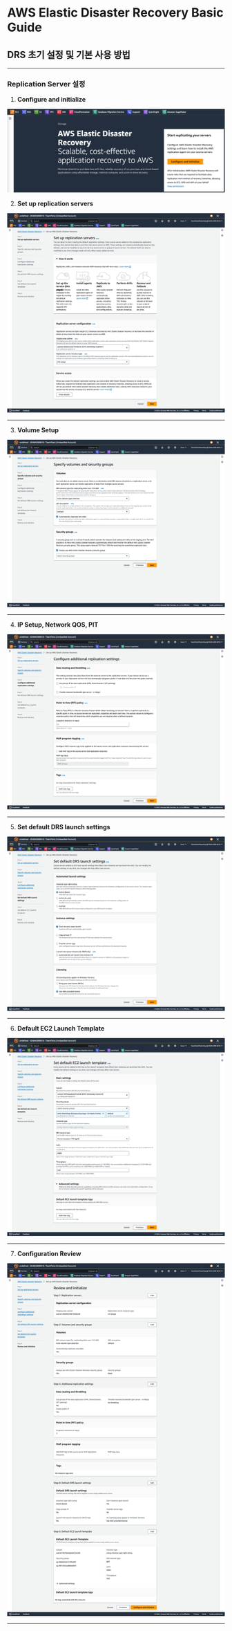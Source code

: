 # AWS Elastic Disaster Recovery Basic Guide

## DRS 초기 설정 및 기본 사용 방법



---

### Replication Server 설정

1. **Configure and initialize**

![image-20231207092408523](images/image-20231207092408523.png)



2. **Set up replication servers**

![image-20231207222538152](images/image-20231207222538152.png)



---

3. **Volume Setup**

![image-20231207222649409](images/image-20231207222649409.png)



---

4. **IP Setup, Network QOS, PIT**

![image-20231207222814081](images/image-20231207222814081.png)



---

5. **Set default DRS launch settings**

![image-20231207231154435](images/image-20231207231154435.png)



---

6. **Default EC2 Launch Template**

![image-20231207231259282](images/image-20231207231259282.png)



---

7. **Configuration Review**

![image-20231207231323806](images/image-20231207231323806.png)



---

